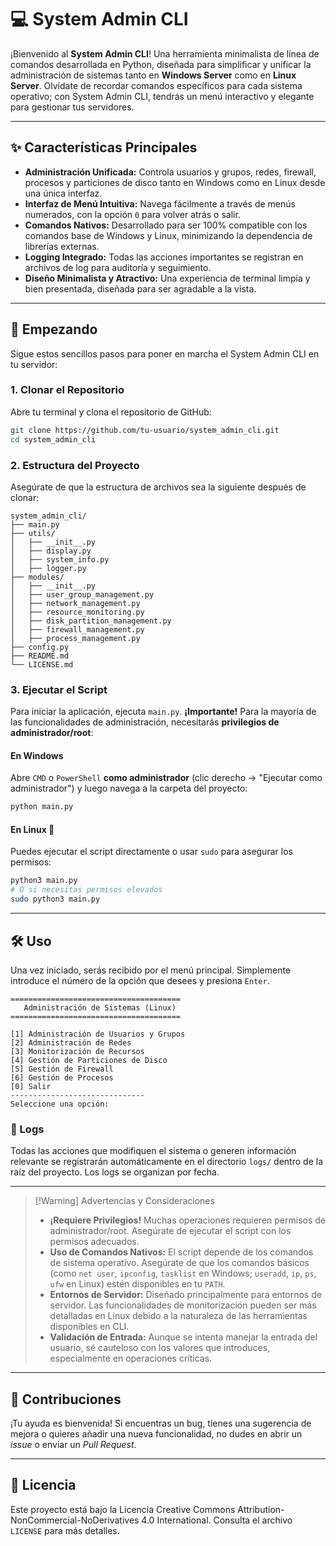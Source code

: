 # 💻 System Admin CLI

¡Bienvenido al **System Admin CLI**! Una herramienta minimalista de línea de comandos desarrollada en Python, diseñada para simplificar y unificar la administración de sistemas tanto en **Windows Server** como en **Linux Server**. Olvídate de recordar comandos específicos para cada sistema operativo; con System Admin CLI, tendrás un menú interactivo y elegante para gestionar tus servidores.

---

## ✨ Características Principales

- **Administración Unificada:** Controla usuarios y grupos, redes, firewall, procesos y particiones de disco tanto en Windows como en Linux desde una única interfaz.
- **Interfaz de Menú Intuitiva:** Navega fácilmente a través de menús numerados, con la opción `0` para volver atrás o salir.
- **Comandos Nativos:** Desarrollado para ser 100% compatible con los comandos base de Windows y Linux, minimizando la dependencia de librerías externas.
- **Logging Integrado:** Todas las acciones importantes se registran en archivos de log para auditoría y seguimiento.
- **Diseño Minimalista y Atractivo:** Una experiencia de terminal limpia y bien presentada, diseñada para ser agradable a la vista.

---

## 🚀 Empezando

Sigue estos sencillos pasos para poner en marcha el System Admin CLI en tu servidor:

### 1. Clonar el Repositorio

Abre tu terminal y clona el repositorio de GitHub:

```bash
git clone https://github.com/tu-usuario/system_admin_cli.git
cd system_admin_cli
```

### 2. Estructura del Proyecto

Asegúrate de que la estructura de archivos sea la siguiente después de clonar:

```
system_admin_cli/
├── main.py
├── utils/
│   ├── __init__.py
│   ├── display.py
│   ├── system_info.py
│   ├── logger.py
├── modules/
│   ├── __init__.py
│   ├── user_group_management.py
│   ├── network_management.py
│   ├── resource_monitoring.py
│   ├── disk_partition_management.py
│   ├── firewall_management.py
│   ├── process_management.py
├── config.py
├── README.md
└── LICENSE.md

```

### 3. Ejecutar el Script

Para iniciar la aplicación, ejecuta `main.py`. **¡Importante!** Para la mayoría de las funcionalidades de administración, necesitarás **privilegios de administrador/root**:

#### En Windows

Abre `CMD` o `PowerShell` **como administrador** (clic derecho -> "Ejecutar como administrador") y luego navega a la carpeta del proyecto:

```bash
python main.py
```

#### En Linux 🐧

Puedes ejecutar el script directamente o usar `sudo` para asegurar los permisos:

```bash
python3 main.py
# O si necesitas permisos elevados
sudo python3 main.py
```

---

## 🛠️ Uso

Una vez iniciado, serás recibido por el menú principal. Simplemente introduce el número de la opción que desees y presiona `Enter`.

```
======================================
   Administración de Sistemas (Linux)
======================================

[1] Administración de Usuarios y Grupos
[2] Administración de Redes
[3] Monitorización de Recursos
[4] Gestión de Particiones de Disco
[5] Gestión de Firewall
[6] Gestión de Procesos
[0] Salir
------------------------------
Seleccione una opción:
```

### 📝 Logs

Todas las acciones que modifiquen el sistema o generen información relevante se registrarán automáticamente en el directorio `logs/` dentro de la raíz del proyecto. Los logs se organizan por fecha.

---

> [!Warning] Advertencias y Consideraciones
> 
> - **¡Requiere Privilegios!** Muchas operaciones requieren permisos de administrador/root. Asegúrate de ejecutar el script con los permisos adecuados.
> - **Uso de Comandos Nativos:** El script depende de los comandos de sistema operativo. Asegúrate de que los comandos básicos (como `net user`, `ipconfig`, `tasklist` en Windows; `useradd`, `ip`, `ps`, `ufw` en Linux) estén disponibles en tu `PATH`.
> - **Entornos de Servidor:** Diseñado principalmente para entornos de servidor. Las funcionalidades de monitorización pueden ser más detalladas en Linux debido a la naturaleza de las herramientas disponibles en CLI.
> - **Validación de Entrada:** Aunque se intenta manejar la entrada del usuario, sé cauteloso con los valores que introduces, especialmente en operaciones críticas.

---

## 🤝 Contribuciones

¡Tu ayuda es bienvenida! Si encuentras un bug, tienes una sugerencia de mejora o quieres añadir una nueva funcionalidad, no dudes en abrir un _issue_ o enviar un _Pull Request_.

---
## 📜 Licencia

Este proyecto está bajo la Licencia Creative Commons Attribution-NonCommercial-NoDerivatives 4.0 International. Consulta el archivo `LICENSE` para más detalles.
